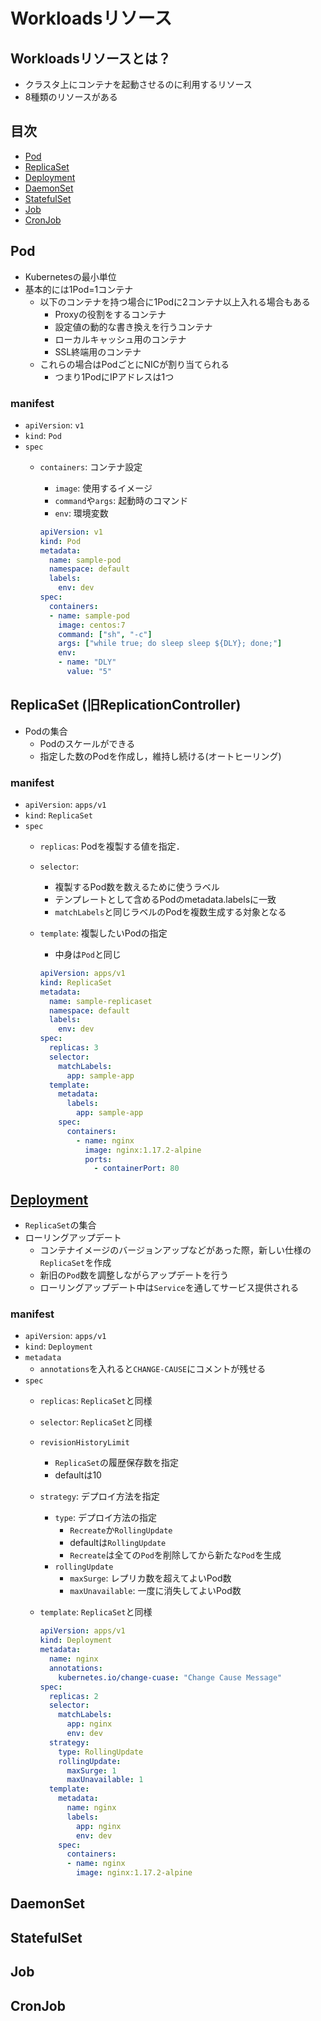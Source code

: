 # Workloadsリソース

## Workloadsリソースとは？
- クラスタ上にコンテナを起動させるのに利用するリソース
- 8種類のリソースがある

## 目次
- [Pod](#pod)
- [ReplicaSet](#replicaset-旧replicationcontroller)
- [Deployment](#deployment)
- [DaemonSet](#daemonset)
- [StatefulSet](#statefulset)
- [Job](#job)
- [CronJob](#cronjob)

## Pod
- Kubernetesの最小単位
- 基本的には1Pod=1コンテナ
    - 以下のコンテナを持つ場合に1Podに2コンテナ以上入れる場合もある
        - Proxyの役割をするコンテナ
        - 設定値の動的な書き換えを行うコンテナ
        - ローカルキャッシュ用のコンテナ
        - SSL終端用のコンテナ
    - これらの場合はPodごとにNICが割り当てられる
        - つまり1PodにIPアドレスは1つ

### manifest
- `apiVersion`: `v1`
- `kind`: `Pod`
- `spec`
    - `containers`: コンテナ設定
        - `image`: 使用するイメージ
        - `command`や`args`: 起動時のコマンド
        - `env`: 環境変数

      ```YAML
      apiVersion: v1
      kind: Pod
      metadata:
        name: sample-pod
        namespace: default
        labels:
          env: dev
      spec:
        containers:
        - name: sample-pod
          image: centos:7
          command: ["sh", "-c"]
          args: ["while true; do sleep sleep ${DLY}; done;"]
          env: 
          - name: "DLY"
            value: "5"
      ```

## ReplicaSet (旧ReplicationController)
- Podの集合
    - Podのスケールができる
    - 指定した数のPodを作成し，維持し続ける(オートヒーリング)

### manifest
- `apiVersion`: `apps/v1`
- `kind`: `ReplicaSet`
- `spec`
    - `replicas`: Podを複製する値を指定．
    - `selector`: 
        - 複製するPod数を数えるために使うラベル
        - テンプレートとして含めるPodのmetadata.labelsに一致
        - `matchLabels`と同じラベルのPodを複数生成する対象となる
    - `template`: 複製したいPodの指定
        - 中身は`Pod`と同じ

      ```YAML
      apiVersion: apps/v1
      kind: ReplicaSet
      metadata:
        name: sample-replicaset
        namespace: default
        labels:
          env: dev
      spec:
        replicas: 3
        selector:
          matchLabels:
            app: sample-app
        template:
          metadata:
            labels:
              app: sample-app
          spec:
            containers:
              - name: nginx
                image: nginx:1.17.2-alpine
                ports:
                  - containerPort: 80
      ```

## [Deployment](https://kubernetes.io/docs/reference/kubernetes-api/workload-resources/deployment-v1/)
- `ReplicaSet`の集合
- ローリングアップデート
    - コンテナイメージのバージョンアップなどがあった際，新しい仕様の`ReplicaSet`を作成
    - 新旧の`Pod`数を調整しながらアップデートを行う
    - ローリングアップデート中は`Service`を通してサービス提供される

### manifest
- `apiVersion`: `apps/v1`
- `kind`: `Deployment`
- `metadata`
    - `annotations`を入れると`CHANGE-CAUSE`にコメントが残せる
- `spec`
    - `replicas`: `ReplicaSet`と同様
    - `selector`: `ReplicaSet`と同様
    - `revisionHistoryLimit`
        - `ReplicaSet`の履歴保存数を指定
        - defaultは10
    - `strategy`: デプロイ方法を指定
        - `type`: デプロイ方法の指定
            - `Recreate`か`RollingUpdate`
            - defaultは`RollingUpdate`
            - `Recreate`は全ての`Pod`を削除してから新たな`Pod`を生成
        - `rollingUpdate`
            - `maxSurge`: レプリカ数を超えてよいPod数
            - `maxUnavailable`: 一度に消失してよいPod数
    - `template`: `ReplicaSet`と同様

      ```YAML
      apiVersion: apps/v1
      kind: Deployment
      metadata:
        name: nginx
        annotations:
          kubernetes.io/change-cuase: "Change Cause Message"
      spec:
        replicas: 2
        selector:
          matchLabels:
            app: nginx
            env: dev
        strategy:
          type: RollingUpdate
          rollingUpdate:
            maxSurge: 1
            maxUnavailable: 1
        template:
          metadata:
            name: nginx
            labels:
              app: nginx
              env: dev
          spec:
            containers:
            - name: nginx
              image: nginx:1.17.2-alpine
      ```

## DaemonSet

## StatefulSet

## Job

## CronJob
